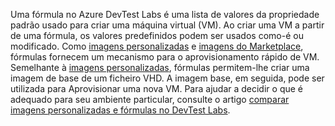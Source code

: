 Uma fórmula no Azure DevTest Labs é uma lista de valores da propriedade padrão usado para criar uma máquina virtual (VM). Ao criar uma VM a partir de uma fórmula, os valores predefinidos podem ser usados como-é ou modificado. Como [imagens personalizadas](../articles/lab-services/devtest-lab-create-template.md) e [imagens do Marketplace](../articles/lab-services/devtest-lab-configure-marketplace-images.md), fórmulas fornecem um mecanismo para o aprovisionamento rápido de VM. Semelhante à [imagens personalizadas](../articles/lab-services/devtest-lab-create-template.md), fórmulas permitem-lhe criar uma imagem de base de um ficheiro VHD. A imagem base, em seguida, pode ser utilizada para Aprovisionar uma nova VM. Para ajudar a decidir o que é adequado para seu ambiente particular, consulte o artigo [comparar imagens personalizadas e fórmulas no DevTest Labs](../articles/lab-services/devtest-lab-comparing-vm-base-image-types.md).
